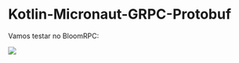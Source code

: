 # Kotlin-Micronaut-GRPC-Protobuf
Vamos testar no BloomRPC:

<img src="https://user-images.githubusercontent.com/63434009/129064981-6d533d46-2f09-4425-87f7-9d4c54924297.PNG"/>
